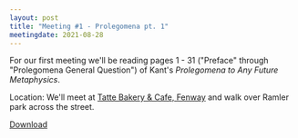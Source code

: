 ```yaml
---
layout: post
title: "Meeting #1 - Prolegomena pt. 1"
meetingdate: 2021-08-28
---
```


For our first meeting we'll be reading pages 1 - 31 ("Preface" through "Prolegomena General Question") of Kant's *Prolegomena to Any Future Metaphysics*.

Location: We'll meet at [Tatte Bakery & Cafe, Fenway](https://g.page/tatte-fenway?share) and walk over Ramler park across the street.


[Download](/files/prolegomena.pdf)
